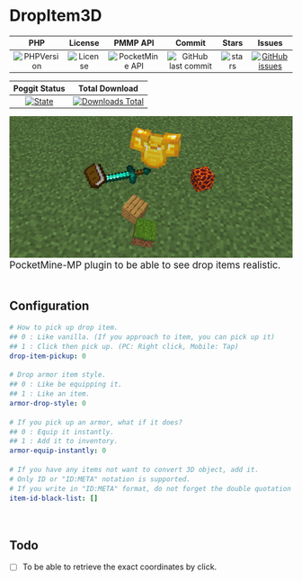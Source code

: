 # DropItem3D
|PHP|License|PMMP API|Commit|Stars|Issues|
|:---:|:---:|:---:|:---:|:---:|:---:|
| ![PHPVersion](https://img.shields.io/badge/PHP-v8.0-blue?style=flat-square) | ![License](https://img.shields.io/github/license/boymelancholy/DropItem3D?color=green&style=flat-square) | ![PocketMine API](https://img.shields.io/badge/PMMP%20API-v4.0.0-orange?style=flat-square) | ![GitHub last commit](https://img.shields.io/github/last-commit/boymelancholy/DropItem3D?color=purple&style=flat-square) | ![stars](https://img.shields.io/github/stars/boymelancholy/DropItem3D?color=yellow&style=flat-square) | [![GitHub issues](https://img.shields.io/github/issues/boymelancholy/DropItem3D?color=red&style=flat-square)](https://github.com/boymelancholy/DropItem3D/issues)

|Poggit Status|Total Download|
|:---:|:---:|
| [![State](https://poggit.pmmp.io/shield.state/DropItem3D?style=flat-square)](https://poggit.pmmp.io/p/DropItem3D) | [![Downloads Total](https://poggit.pmmp.io/shield.dl.total/DropItem3D?style=flat-square)](https://poggit.pmmp.io/p/DropItem3D) |

![overview](assets/di3d_overview.png)  
<span style="font-size:17px">PocketMine-MP plugin to be able to see drop items realistic.</span>  
　

## Configuration
```yaml
# How to pick up drop item.
## 0 : Like vanilla. (If you approach to item, you can pick up it)
## 1 : Click then pick up. (PC: Right click, Mobile: Tap)
drop-item-pickup: 0

# Drop armor item style.
## 0 : Like be equipping it.
## 1 : Like an item.
armor-drop-style: 0

# If you pick up an armor, what if it does?
## 0 : Equip it instantly.
## 1 : Add it to inventory.
armor-equip-instantly: 0

# If you have any items not want to convert 3D object, add it.
# Only ID or "ID:META" notation is supported.
# If you write in "ID:META" format, do not forget the double quotation marks, like "35:14".
item-id-black-list: []
```
  
　  
## Todo
- [ ] To be able to retrieve the exact coordinates by click.
